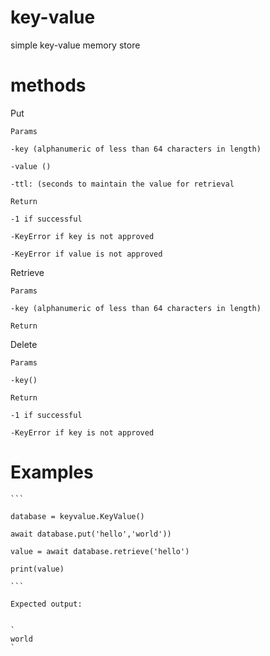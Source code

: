 # key-value
simple key-value memory store

# methods

  Put

    Params

    -key (alphanumeric of less than 64 characters in length)

    -value () 

    -ttl: (seconds to maintain the value for retrieval

    Return

    -1 if successful

    -KeyError if key is not approved

    -KeyError if value is not approved

  Retrieve

    Params

    -key (alphanumeric of less than 64 characters in length)

    Return

  Delete

    Params

    -key()

    Return

    -1 if successful

    -KeyError if key is not approved

# Examples

    ```

    database = keyvalue.KeyValue()

    await database.put('hello','world'))

    value = await database.retrieve('hello')

    print(value)

    ```

    Expected output:


    `
    world
    `

